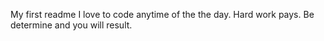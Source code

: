 My first readme
I love to code anytime of the the day.
Hard work pays.
Be determine and you will result.
